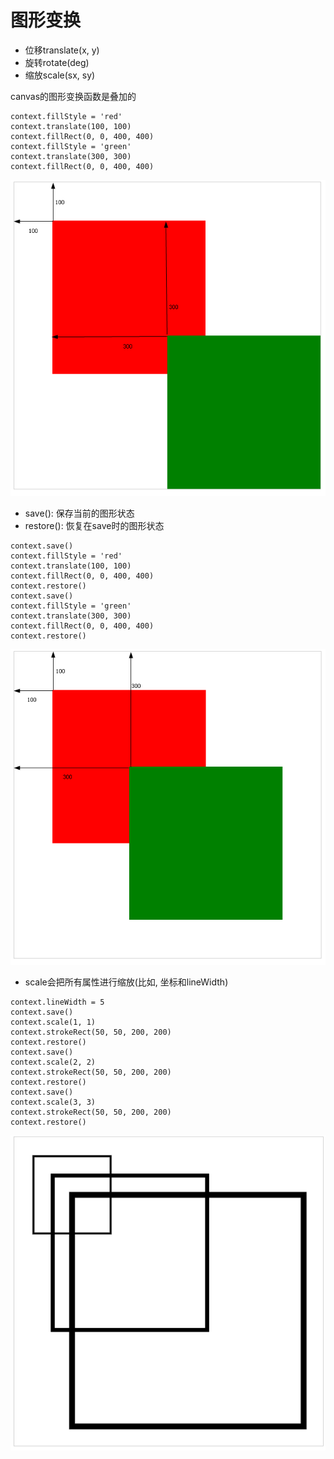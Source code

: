 # 图形变换

* 位移translate(x, y)
* 旋转rotate(deg)
* 缩放scale(sx, sy)

canvas的图形变换函数是叠加的
```
context.fillStyle = 'red'
context.translate(100, 100)
context.fillRect(0, 0, 400, 400)
context.fillStyle = 'green'
context.translate(300, 300)
context.fillRect(0, 0, 400, 400)
```
![](img/clipboard%20(15).png)
* save(): 保存当前的图形状态
* restore(): 恢复在save时的图形状态
```
context.save()
context.fillStyle = 'red'
context.translate(100, 100)
context.fillRect(0, 0, 400, 400)
context.restore()
context.save()
context.fillStyle = 'green'
context.translate(300, 300)
context.fillRect(0, 0, 400, 400)
context.restore()
```
![](img/clipboard%20(16).png)
* scale会把所有属性进行缩放(比如, 坐标和lineWidth)
```
context.lineWidth = 5
context.save()
context.scale(1, 1)
context.strokeRect(50, 50, 200, 200)
context.restore()
context.save()
context.scale(2, 2)
context.strokeRect(50, 50, 200, 200)
context.restore()
context.save()
context.scale(3, 3)
context.strokeRect(50, 50, 200, 200)
context.restore()
```
![](img/clipboard%20(17).png)
